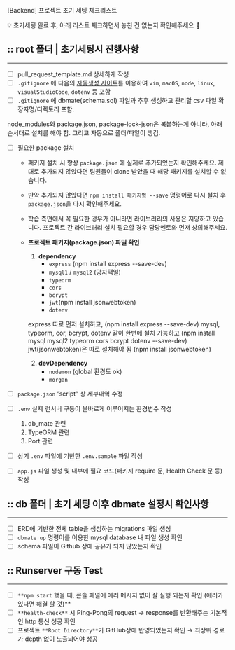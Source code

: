 [Backend] 프로젝트 초기 세팅 체크리스트

<aside>
💡 초기세팅 완료 후, 아래 리스트 체크하면서 놓친 건 없는지 확인해주세요 🙌

</aside>

## :: root 폴더 | 초기세팅시 진행사항

---

- [ ]  pull_request_template.md 상세하게 작성
- [ ]  `.gitignore` 에 다음의 [자동생성 사이트](https://www.toptal.com/developers/gitignore)를 이용하여 `vim`, `macOS`, `node`, `linux`, `visualStudioCode`, `dotenv` 등 포함
- [ ]  `.gitignore` 에 dbmate(schema.sql) 파일과 추후 생성하고 관리할 csv 파일 확장자명/디렉토리 포함.

node_modules와 package.json, package-lock-json은 복붙하는게 아니라, 
아래 순서대로 설치를 해야 함. 
그리고 자동으로 폴더/파일이 생김. 


- [ ]  필요한 package 설치
    - 패키지 설치 시 항상 `package.json` 에 실제로 추가되었는지 확인해주세요. 제대로 추가되지 않았다면 팀원들이 clone 받았을 때 해당 패키지를 설치할 수 없습니다.
    - 만약 추가되지 않았다면 `npm install 패키지명 --save` 명령어로 다시 설치 후 `package.json`을 다시 확인해주세요.
    - 학습 측면에서 꼭 필요한 경우가 아니라면 라이브러리의 사용은 지양하고 있습니다. 프로젝트 간 라이브러리 설치 필요할 경우 담당멘토와 먼저 상의해주세요.
    - **프로젝트 패키지(package.json) 파일 확인**
        1. **dependency**
            - `express` (npm install express --save-dev)
            - `mysql1` / `mysql2` (양자택일)
            - `typeorm`
            - `cors`
            - `bcrypt`
            - `jwt`(npm install jsonwebtoken)
            - `dotenv`

        express 따로 먼저 설치하고, (npm install express --save-dev)
        mysql, typeorm, cor, bcrypt, dotenv 같이 한번에 설치 가능하고 (npm install mysql mysql2 typeorm cors bcrypt dotenv --save-dev) 
        jwt(jsonwebtoken)은 따로 설치해야 됨 (npm install jsonwebtoken)

        2. **devDependency**
            - `nodemon` (global 환경도 ok)
            - `morgan`
- [ ]  `package.json` ”script” 상 세부내역 수정
- [ ]  `.env` 실제 런서버 구동이 올바르게 이루어지는 환경변수 작성
    1. db_mate 관련
    2. TypeORM 관련
    3. Port 관련
- [ ]  상기 `.env` 파일에 기반한 `.env.sample` 파일 작성
- [ ]  `app.js` 파일 생성 및 내부에 필요 코드(패키지 require 문, Health Check 문 등) 작성

 

## :: db 폴더 | 초기 세팅 이후 dbmate 설정시 확인사항

---

- [ ]  ERD에 기반한 전체 table을 생성하는 migrations 파일 생성
- [ ]  `dbmate up` 명령어를 이용한 mysql database 내 파일 생성 확인
- [ ]  schema 파일이 Github 상에 공유가 되지 않았는지 확인

## :: Runserver 구동 Test

---

- [ ]  `**npm start` 했을 때, 콘솔 패널에 에러 메시지 없이 잘 실행 되는지 확인 (에러가 있다면 해결 할 것)**
- [ ]  `**health-check**` 시 Ping-Pong의 request → response를 반환해주는 기본적인 http 통신 성공 확인
- [ ]  프로젝트 `**Root Directory**`가 GitHub상에 반영되었는지 확인 → 최상위 경로가 depth 없이 노출되어야 성공